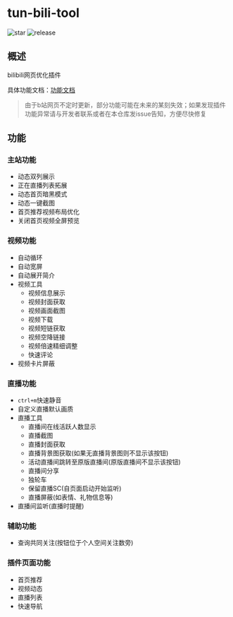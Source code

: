 # tun-bili-tool

![star](https://img.shields.io/github/stars/tuntun0609/tun-bili-tool?color=%23fb7299)
![release](https://img.shields.io/github/v/release/tuntun0609/tun-bili-tool?color=%23fb7299)

## 概述

bilibili网页优化插件

具体功能文档：[功能文档](https://bili-tool-docs.tuntun.site/)

> 由于b站网页不定时更新，部分功能可能在未来的某刻失效；如果发现插件功能异常请与开发者联系或者在本仓库发issue告知，方便尽快修复
>

## 功能

### 主站功能

- 动态双列展示
- 正在直播列表拓展
- 动态首页暗黑模式
- 动态一键截图
- 首页推荐视频布局优化
- 关闭首页视频全屏预览

### 视频功能

- 自动循环
- 自动宽屏
- 自动展开简介
- 视频工具
  - 视频信息展示
  - 视频封面获取
  - 视频画面截图
  - 视频下载
  - 视频短链获取
  - 视频空降链接
  - 视频倍速精细调整
  - 快速评论
- 视频卡片屏蔽

### 直播功能
- `ctrl+m`快速静音
- 自定义直播默认画质
- 直播工具
  - 直播间在线活跃人数显示
  - 直播截图
  - 直播封面获取
  - 直播背景图获取(如果无直播背景图则不显示该按钮)
  - 活动直播间跳转至原版直播间(原版直播间不显示该按钮)
  - 直播间分享
  - 独轮车
  - 保留直播SC(自页面启动开始监听)
  - 直播屏蔽(如表情、礼物信息等)
- 直播间监听(直播时提醒)

### 辅助功能

- 查询共同关注(按钮位于个人空间关注数旁)

### 插件页面功能

- 首页推荐
- 视频动态
- 直播列表
- 快速导航